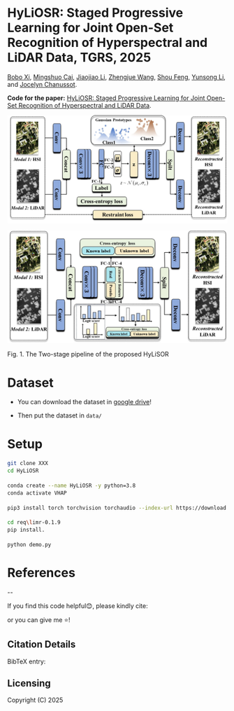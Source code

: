 # HyLiOSR: Staged Progressive Learning for Joint Open-Set Recognition of Hyperspectral and LiDAR Data, TGRS, 2025

[Bobo Xi](https://scholar.google.com/citations?user=O4O-s4AAAAAJ&hl=zh-CN), [Mingshuo Cai](https://cfcys.github.io/), [Jiaojiao Li](https://scholar.google.com/citations?user=Ccu3-acAAAAJ&hl=zh-CN&oi=sra), [Zhengjue Wang](https://scholar.google.com/citations?user=qTQj_I4AAAAJ&hl=zh-CN), [Shou Feng](https://homepage.hrbeu.edu.cn/web/fengshou), [Yunsong Li](https://dblp.uni-trier.de/pid/87/5840.html), and [Jocelyn Chanussot](https://jocelyn-chanussot.net/).

**Code for the paper:** [HyLiOSR: Staged Progressive Learning for Joint Open-Set Recognition of Hyperspectral and LiDAR Data](https://ieeexplore.ieee.org/document/待定).

![Stage1](pic/stage1.jpg)

![Stage2](pic/stage2.jpg)

Fig. 1. The Two-stage pipeline of the proposed HyLiSOR



# Dataset

* You can download the dataset in [google drive](https://drive.google.com/drive/folders/1g5UPMyqqoKzFZFwyxx-0ji8oaDD5_EfM?usp=drive_link)!

* Then put the dataset in `data/`

# Setup

```bash
git clone XXX
cd HyLiOSR

conda create --name HyLiOSR -y python=3.8
conda activate VHAP

pip3 install torch torchvision torchaudio --index-url https://download.pytorch.org/whl/cu118

cd req\limr-0.1.9
pip install.

python demo.py
```


# References
--

If you find this code helpful😊, please kindly cite:



or you can give me ⭐!

Citation Details
--

BibTeX entry:




Licensing
--

Copyright (C) 2025
